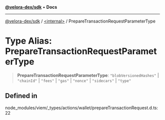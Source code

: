 [**@velora-dex/sdk**](../../README.md) • **Docs**

***

[@velora-dex/sdk](../../globals.md) / [\<internal\>](../README.md) / PrepareTransactionRequestParameterType

# Type Alias: PrepareTransactionRequestParameterType

> **PrepareTransactionRequestParameterType**: `"blobVersionedHashes"` \| `"chainId"` \| `"fees"` \| `"gas"` \| `"nonce"` \| `"sidecars"` \| `"type"`

## Defined in

node\_modules/viem/\_types/actions/wallet/prepareTransactionRequest.d.ts:22
